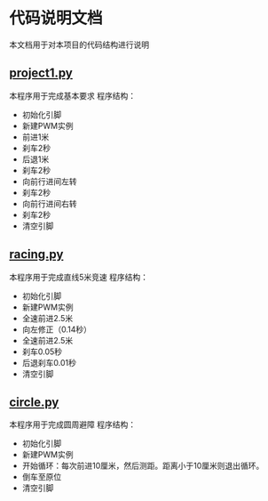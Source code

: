 # 代码说明文档
本文档用于对本项目的代码结构进行说明
## [project1.py](../code/project1.py)
本程序用于完成基本要求
程序结构：
- 初始化引脚
- 新建PWM实例
- 前进1米
- 刹车2秒
- 后退1米
- 刹车2秒
- 向前行进间左转
- 刹车2秒
- 向前行进间右转
- 刹车2秒
- 清空引脚

## [racing.py](../code/racing.py)
本程序用于完成直线5米竞速
程序结构：
- 初始化引脚
- 新建PWM实例
- 全速前进2.5米
- 向左修正（0.14秒）
- 全速前进2.5米
- 刹车0.05秒
- 后退刹车0.01秒
- 清空引脚

## [circle.py](../code/circle.py)
本程序用于完成圆周避障
程序结构：
- 初始化引脚
- 新建PWM实例
- 开始循环：每次前进10厘米，然后测距。距离小于10厘米则退出循环。
- 倒车至原位
- 清空引脚


